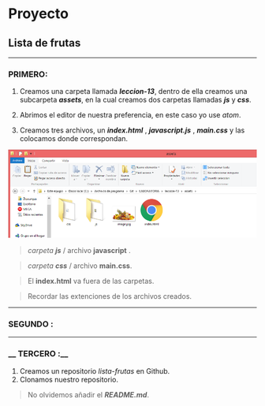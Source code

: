 # __Proyecto__
## __Lista de frutas__
***
### __PRIMERO:__
1) Creamos una carpeta llamada __*leccion-13*__, dentro de ella creamos una subcarpeta __*assets*__, en la cual creamos dos carpetas llamadas __*js*__ y __*css*__.

 2) Abrimos el editor de nuestra preferencia, en este caso yo use *atom*.

 3) Creamos tres archivos, un __*index.html*__ , __*javascript.js*__ , __*main.css*__ y las colocamos donde correspondan.

 ![alt text](https://github.com/KelyKley/lista-frutas/blob/master/leccion-13/assets/img/primero.png)


 > *carpeta __js__* / archivo __javascript__ .

 > *carpeta __css__* / archivo __main.css__.

 > El __index.html__ va fuera de las carpetas.

 > Recordar las extenciones de los archivos creados.

 ***
 ### __SEGUNDO :__





 ***
 ### __ TERCERO :__
 1) Creamos un repositorio *lista-frutas* en Github.
 2) Clonamos nuestro repositorio.

 > No olvidemos añadir el __*README.md*__.
